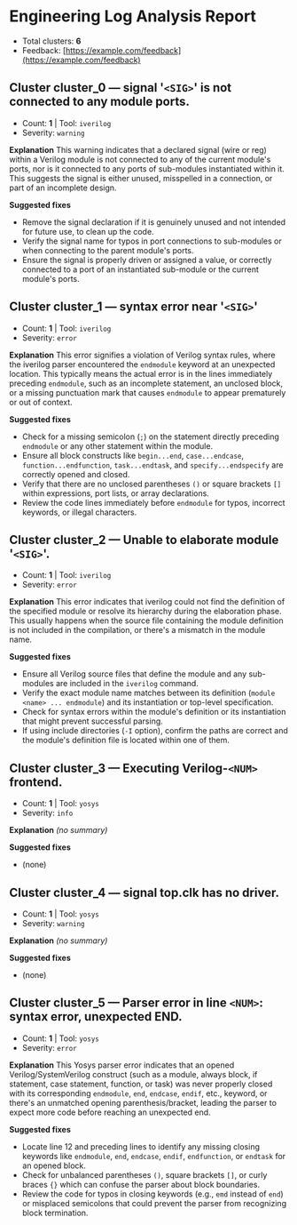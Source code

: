 # Engineering Log Analysis Report

- Total clusters: **6**
- Feedback: [https://example.com/feedback](https://example.com/feedback)

## Cluster cluster_0 — signal '`<SIG>`' is not connected to any module ports.
- Count: **1** | Tool: `iverilog`
- Severity: `warning`

**Explanation**
This warning indicates that a declared signal (wire or reg) within a Verilog module is not connected to any of the current module's ports, nor is it connected to any ports of sub-modules instantiated within it. This suggests the signal is either unused, misspelled in a connection, or part of an incomplete design.

**Suggested fixes**
- Remove the signal declaration if it is genuinely unused and not intended for future use, to clean up the code.
- Verify the signal name for typos in port connections to sub-modules or when connecting to the parent module's ports.
- Ensure the signal is properly driven or assigned a value, or correctly connected to a port of an instantiated sub-module or the current module's ports.

## Cluster cluster_1 — syntax error near '`<SIG>`'
- Count: **1** | Tool: `iverilog`
- Severity: `error`

**Explanation**
This error signifies a violation of Verilog syntax rules, where the iverilog parser encountered the `endmodule` keyword at an unexpected location. This typically means the actual error is in the lines immediately preceding `endmodule`, such as an incomplete statement, an unclosed block, or a missing punctuation mark that causes `endmodule` to appear prematurely or out of context.

**Suggested fixes**
- Check for a missing semicolon (`;`) on the statement directly preceding `endmodule` or any other statement within the module.
- Ensure all block constructs like `begin...end`, `case...endcase`, `function...endfunction`, `task...endtask`, and `specify...endspecify` are correctly opened and closed.
- Verify that there are no unclosed parentheses `()` or square brackets `[]` within expressions, port lists, or array declarations.
- Review the code lines immediately before `endmodule` for typos, incorrect keywords, or illegal characters.

## Cluster cluster_2 — Unable to elaborate module '`<SIG>`'.
- Count: **1** | Tool: `iverilog`
- Severity: `error`

**Explanation**
This error indicates that iverilog could not find the definition of the specified module or resolve its hierarchy during the elaboration phase. This usually happens when the source file containing the module definition is not included in the compilation, or there's a mismatch in the module name.

**Suggested fixes**
- Ensure all Verilog source files that define the module and any sub-modules are included in the `iverilog` command.
- Verify the exact module name matches between its definition (`module <name> ... endmodule`) and its instantiation or top-level specification.
- Check for syntax errors within the module's definition or its instantiation that might prevent successful parsing.
- If using include directories (`-I` option), confirm the paths are correct and the module's definition file is located within one of them.

## Cluster cluster_3 — Executing Verilog-`<NUM>` frontend.
- Count: **1** | Tool: `yosys`
- Severity: `info`

**Explanation**
_(no summary)_

**Suggested fixes**
- (none)

## Cluster cluster_4 — signal top.clk has no driver.
- Count: **1** | Tool: `yosys`
- Severity: `warning`

**Explanation**
_(no summary)_

**Suggested fixes**
- (none)

## Cluster cluster_5 — Parser error in line `<NUM>`: syntax error, unexpected END.
- Count: **1** | Tool: `yosys`
- Severity: `error`

**Explanation**
This Yosys parser error indicates that an opened Verilog/SystemVerilog construct (such as a module, always block, if statement, case statement, function, or task) was never properly closed with its corresponding `endmodule`, `end`, `endcase`, `endif`, etc., keyword, or there's an unmatched opening parenthesis/bracket, leading the parser to expect more code before reaching an unexpected end.

**Suggested fixes**
- Locate line 12 and preceding lines to identify any missing closing keywords like `endmodule`, `end`, `endcase`, `endif`, `endfunction`, or `endtask` for an opened block.
- Check for unbalanced parentheses `()`, square brackets `[]`, or curly braces `{}` which can confuse the parser about block boundaries.
- Review the code for typos in closing keywords (e.g., `emd` instead of `end`) or misplaced semicolons that could prevent the parser from recognizing block termination.
